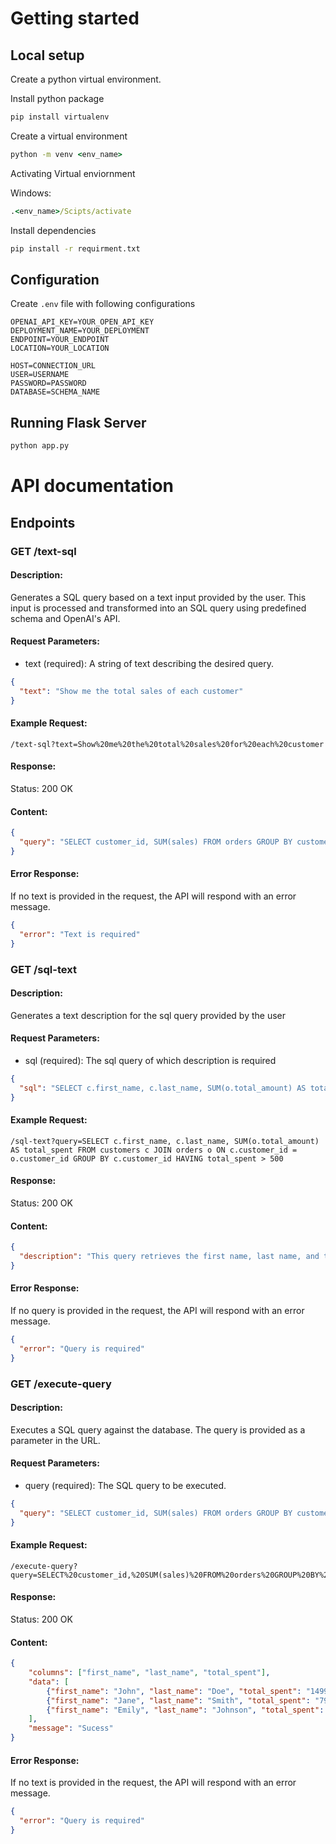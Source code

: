 # Getting started

## Local setup
Create a python virtual environment.

Install python package 
```cmd
pip install virtualenv
```

Create a virtual environment
```cmd
python -m venv <env_name>
```

Activating Virtual enviornment 

Windows: 
```cmd
.<env_name>/Scipts/activate
```

Install dependencies
```cmd
pip install -r requirment.txt
```

## Configuration
Create `.env` file with following configurations

```env
OPENAI_API_KEY=YOUR_OPEN_API_KEY
DEPLOYMENT_NAME=YOUR_DEPLOYMENT
ENDPOINT=YOUR_ENDPOINT
LOCATION=YOUR_LOCATION

HOST=CONNECTION_URL
USER=USERNAME
PASSWORD=PASSWORD
DATABASE=SCHEMA_NAME
```

## Running Flask Server
```cmd
python app.py
```

# API documentation

## Endpoints

### GET /text-sql
#### Description:
Generates a SQL query based on a text input provided by the user. This input is processed and transformed into an SQL query using predefined schema and OpenAI's API.

#### Request Parameters:
 - text (required): A string of text describing the desired query.

```json
{
  "text": "Show me the total sales of each customer"
}
```

#### Example Request:
```
/text-sql?text=Show%20me%20the%20total%20sales%20for%20each%20customer
```
#### Response:
Status: 200 OK

#### Content:
```json
{
  "query": "SELECT customer_id, SUM(sales) FROM orders GROUP BY customer_id"
}
```

#### Error Response:
If no text is provided in the request, the API will respond with an error message.
```json
{
  "error": "Text is required"
}
```

### GET /sql-text


#### Description:
Generates a text description for the sql query provided by the user

#### Request Parameters:
 - sql (required): The sql query of which description is required

```json
{
  "sql": "SELECT c.first_name, c.last_name, SUM(o.total_amount) AS total_spent FROM customers c JOIN orders o ON c.customer_id = o.customer_id GROUP BY c.customer_id HAVING total_spent > 500;"
}
```

#### Example Request:
```
/sql-text?query=SELECT c.first_name, c.last_name, SUM(o.total_amount) AS total_spent FROM customers c JOIN orders o ON c.customer_id = o.customer_id GROUP BY c.customer_id HAVING total_spent > 500
```
#### Response:
Status: 200 OK

#### Content:
```json
{
  "description": "This query retrieves the first name, last name, and total amount spent for each customer who has spent more than $500. It joins the 'customers' table with the 'orders' table based on the customer ID and groups the results by customer ID."
}
```

#### Error Response:
If no query is provided in the request, the API will respond with an error message.
```json
{
  "error": "Query is required"
}
```

### GET /execute-query
#### Description:
Executes a SQL query against the database. The query is provided as a parameter in the URL.

#### Request Parameters:
 - query (required): The SQL query to be executed.

```json
{
  "query": "SELECT customer_id, SUM(sales) FROM orders GROUP BY customer_id"
}
```

#### Example Request:
```
/execute-query?query=SELECT%20customer_id,%20SUM(sales)%20FROM%20orders%20GROUP%20BY%20customer_id
```
#### Response:
Status: 200 OK

#### Content:
```json
{
    "columns": ["first_name", "last_name", "total_spent"],
    "data": [
        {"first_name": "John", "last_name": "Doe", "total_spent": "1499.98"},
        {"first_name": "Jane", "last_name": "Smith", "total_spent": "799.98"},
        {"first_name": "Emily", "last_name": "Johnson", "total_spent": "599.97"},
    ],
    "message": "Sucess"
}
```

#### Error Response:
If no text is provided in the request, the API will respond with an error message.
```json
{
  "error": "Query is required"
}
```